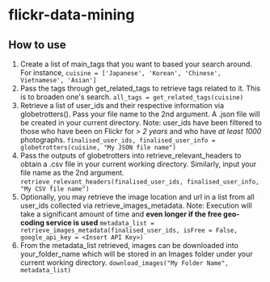 # flickr-data-mining

## How to use
1) Create a list of main_tags that you want to based your search around. For instance,
`cuisine = ['Japanese', 'Korean', 'Chinese', Vietnamese', 'Asian']`
2) Pass the tags through get_related_tags to retrieve tags related to it. This is to broaden one's search.
`all_tags = get_related_tags(cuisine)`
3) Retrieve a list of user_ids and their respective information via globetrotters(). Pass your file name to the 2nd argument. A .json file will be created in your current directory.
Note: user_ids have been filtered to those who have been on Flickr for *> 2 years* and who have *at least 1000* photographs.
`finalised_user_ids, finalised_user_info = globetrotters(cuisine, "My JSON file name")`
4) Pass the outputs of globetrotters into retrieve_relevant_headers to obtain a .csv file in your current working directory. Similarly, input your file name as the 2nd argument.
`retrieve_relevant_headers(finalised_user_ids, finalised_user_info, "My CSV file name")`
5) Optionally, you may retrieve the image location and url in a list from all user_ids collected via retrieve_images_metadata.
Note: Execution will take a significant amount of time and **even longer if the free geo-coding service is used**
`metadata_list = retrieve_images_metadata(finalised_user_ids, isFree = False, google_api_key = <Insert API Key>)`
6) From the metadata_list retrieved, images can be downloaded into your_folder_name which will be stored in an Images folder under your current working directory.
`download_images("My Folder Name", metadata_list)`
